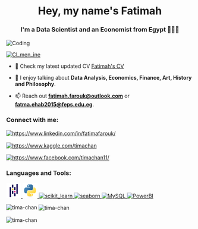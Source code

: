 
<h1 align="center">Hey, my name's Fatimah</h1>
<h3 align="center">I'm a Data Scientist and an Economist from Egypt 🦸🏻‍♀️</h3>
<img align="center" alt="Coding" src="https://media.giphy.com/media/xT9C25UNTwfZuk85WP/giphy-downsized-large.gif">

<p I majored in Economics, and minored in Social Science Computing, where I learned about Data Science and Data Analysis. I decided this was the field I'm going to work at. Data, data, data... A lot of data everywhere, in many shapes and formats... I thought it's just fair to be a Data Scientist, and make sense of some of these huge packs of data. </p>

<p align="left"> <a href="https://twitter.com/Cl_men_ine" target="blank"><img src="https://img.shields.io/badge/Twitter-Follow%20Fatimah-blue" alt="Cl_men_ine" /></a> </p>


- 📝 Check my latest updated CV [Fatimah's CV](https://drive.google.com/file/d/1ZpAKErI19uGaTcM8yRdsu0ABPHnHN_ZF/view?usp=sharing)

- 💬 I enjoy talking about **Data Analysis, Economics, Finance, Art, History and Philosophy**.

- 📫 Reach out **fatimah.farouk@outlook.com** or **fatma.ehab2015@feps.edu.eg**.

<h3 align="left">Connect with me:</h3>
<p align="left">
<a href="https://www.linkedin.com/in/fatimafarouk/" target="blank"><img align="center" src="https://raw.githubusercontent.com/rahuldkjain/github-profile-readme-generator/master/src/images/icons/Social/linked-in-alt.svg" alt="https://www.linkedin.com/in/fatimafarouk/" height="30" width="40" /></a>

<a href="https://www.kaggle.com/timachan" target="blank"><img align="center" src="https://raw.githubusercontent.com/rahuldkjain/github-profile-readme-generator/master/src/images/icons/Social/kaggle.svg" alt="https://www.kaggle.com/timachan" height="30" width="40" /></a>

<a href="https://www.facebook.com/timachan11/" target="blank"><img align="center" src="https://raw.githubusercontent.com/rahuldkjain/github-profile-readme-generator/master/src/images/icons/Social/facebook.svg" alt="https://www.facebook.com/timachan11/" height="30" width="40" /></a>
</p>

<h3 align="left">Languages and Tools:</h3>
<p align="left"> <a href="https://pandas.pydata.org/" target="_blank" rel="noreferrer"> <img src="https://raw.githubusercontent.com/devicons/devicon/2ae2a900d2f041da66e950e4d48052658d850630/icons/pandas/pandas-original.svg" alt="pandas" width="40" height="40"/> </a> <a href="https://www.python.org" target="_blank" rel="noreferrer"> <img src="https://raw.githubusercontent.com/devicons/devicon/master/icons/python/python-original.svg" alt="python" width="40" height="40"/> </a> <a href="https://scikit-learn.org/" target="_blank" rel="noreferrer"> <img src="https://upload.wikimedia.org/wikipedia/commons/0/05/Scikit_learn_logo_small.svg" alt="scikit_learn" width="40" height="40"/> </a> <a href="https://seaborn.pydata.org/" target="_blank" rel="noreferrer"> <img src="https://seaborn.pydata.org/_images/logo-mark-lightbg.svg" alt="seaborn" width="40" height="40"/> </a> <a href="https://www.mysql.com/" target="_blank" rel="noreferrer"> <img src="https://www.vectorlogo.zone/logos/mysql/mysql-icon.svg" alt="MySQL" width="40" height="40"/> </a> <a href="https://www.mysql.com/" target="_blank" rel="noreferrer"> <img src="https://www.vectorlogo.zone/logos/microsoft_powerbi/microsoft_powerbi-icon.svg" alt="PowerBI" width="40" height="40"/> </a> </p>

<p><img align="left" src="https://github-readme-stats.vercel.app/api/top-langs?username=tima-chan&show_icons=true&locale=en&layout=compact" alt="tima-chan" /></p>

<p>&nbsp;<img align="center" src="https://github-readme-stats.vercel.app/api?username=tima-chan&show_icons=true&locale=en" alt="tima-chan" /></p>

<p><img align="center" src="https://github-readme-streak-stats.herokuapp.com/?user=tima-chan&" alt="tima-chan" /></p>
